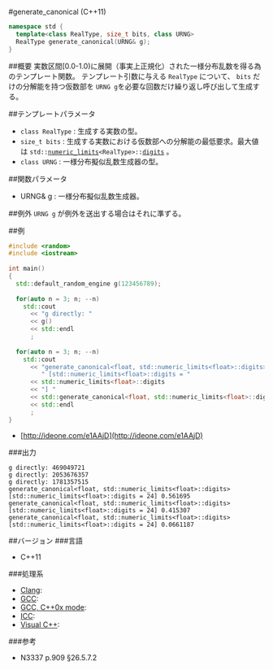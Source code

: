 #generate_canonical (C++11)
```cpp
namespace std {
  template<class RealType, size_t bits, class URNG>
  RealType generate_canonical(URNG& g);
}
```

##概要
実数区間\[0.0-1.0\)に展開（事実上正規化）された一様分布乱数を得る為のテンプレート関数。 
テンプレート引数に与える `RealType` について、 `bits` だけの分解能を持つ仮数部を `URNG g`を必要な回数だけ繰り返し呼び出して生成する。


##テンプレートパラメータ
- `class RealType` : 生成する実数の型。
- `size_t bits` : 生成する実数における仮数部への分解能の最低要求。最大値は `std::`[`numeric_limits`](/reference/limits/numeric_limits.md)`<RealType>::`[`digits`](/reference/limits/numeric_limits/digits) 。
- `class URNG` : 一様分布擬似乱数生成器の型。

##関数パラメータ
- URNG& g : 一様分布擬似乱数生成器。


##例外
`URNG g` が例外を送出する場合はそれに準ずる。


##例
```cpp
#include <random>
#include <iostream>
 
int main()
{
  std::default_random_engine g(123456789);
 
  for(auto n = 3; n; --n)
    std::cout
      << "g directly: "
      << g()
      << std::endl
      ;
 
  for(auto n = 3; n; --n)
    std::cout
      << "generate_canonical<float, std::numeric_limits<float>::digits>"
         " [std::numeric_limits<float>::digits = "
      << std::numeric_limits<float>::digits
      << "] "
      << std::generate_canonical<float, std::numeric_limits<float>::digits>(g)
      << std::endl
      ;
}
```
- [http://ideone.com/e1AAjD](http://ideone.com/e1AAjD)


###出力
```
g directly: 469049721
g directly: 2053676357
g directly: 1781357515
generate_canonical<float, std::numeric_limits<float>::digits> [std::numeric_limits<float>::digits = 24] 0.561695
generate_canonical<float, std::numeric_limits<float>::digits> [std::numeric_limits<float>::digits = 24] 0.415307
generate_canonical<float, std::numeric_limits<float>::digits> [std::numeric_limits<float>::digits = 24] 0.0661187
```

##バージョン
###言語
- C++11

###処理系
- [Clang](/implementation.md#clang): 
- [GCC](/implementation.md#gcc): 
- [GCC, C++0x mode](/implementation.md#gcc): 
- [ICC](/implementation.md#icc): 
- [Visual C++](/implementation.md#visual_cpp): 

###参考
- N3337 p.909 §26.5.7.2


